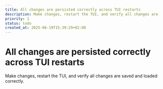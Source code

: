 ```yaml
---
title: All changes are persisted correctly across TUI restarts
description: Make changes, restart the TUI, and verify all changes are saved and loaded correctly.
priority: 1
status: todo
created_at: 2025-06-19T15:39:29+02:00
---
```


# All changes are persisted correctly across TUI restarts

Make changes, restart the TUI, and verify all changes are saved and loaded correctly.
